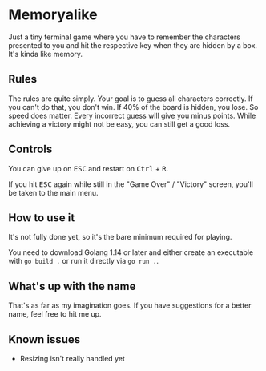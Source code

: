 # Memoryalike

Just a tiny terminal game where you have to remember the characters presented
to you and hit the respective key when they are hidden by a box. It's kinda
like memory.

## Rules

The rules are quite simply. Your goal is to guess all characters correctly.
If you can't do that, you don't win. If 40% of the board is hidden, you lose.
So speed does matter. Every incorrect guess will give you minus points.
While achieving a victory might not be easy, you can still get a good loss.

## Controls

You can give up on <kbd>ESC</kbd> and restart on <kbd>Ctrl</kbd> + <kbd>R</kbd>.

If you hit <kbd>ESC</kbd> again while still in the "Game Over" / "Victory"
screen, you'll be taken to the main menu.

## How to use it

It's not fully done yet, so it's the bare minimum required for playing.

You need to download Golang 1.14 or later and either create an executable
with `go build .` or run it directly via `go run .`.

## What's up with the name

That's as far as my imagination goes. If you have suggestions for a better
name, feel free to hit me up.

## Known issues

* Resizing isn't really handled yet
